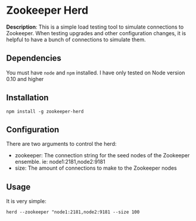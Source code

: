 # Zookeeper Herd

**Description**:  This is a simple load testing tool to simulate connections to Zookeeper. When
testing upgrades and other configuration changes, it is helpful to have a bunch of connections to simulate them.


## Dependencies

You must have `node` and `npm` installed. I have only tested on Node version 0.10 and higher

## Installation

`npm install -g zookeeper-herd`

## Configuration

There are two arguments to control the herd:

* zookeeper: The connection string for the seed nodes of the Zookeeper ensemble. ie: node1:2181,node2:9181
* size: The amount of connections to make to the Zookeeper nodes

## Usage

It is very simple:

```
herd --zookeeper "node1:2181,node2:9181 --size 100
```